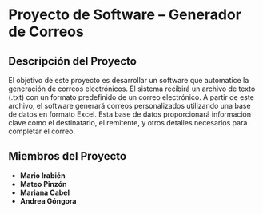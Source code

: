 # Proyecto de Software – Generador de Correos

## Descripción del Proyecto

El objetivo de este proyecto es desarrollar un software que automatice la generación de correos electrónicos. El sistema recibirá un archivo de texto (.txt) con un formato predefinido de un correo electrónico. A partir de este archivo, el software generará correos personalizados utilizando una base de datos en formato Excel. Esta base de datos proporcionará información clave como el destinatario, el remitente, y otros detalles necesarios para completar el correo.

## Miembros del Proyecto

- **Mario Irabién**
- **Mateo Pinzón**
- **Mariana Cabel**
- **Andrea Góngora**
